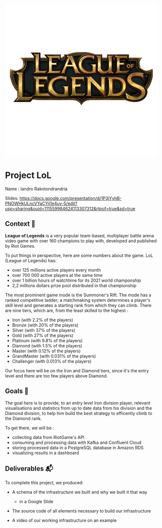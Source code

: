 <img src='./src/LoLlogo.png'>

# Project LoL

Name : Iandro Rakotondrandria

Slides: https://docs.google.com/presentation/d/1P3jYyhB-PNOWHkULncVYaCYij1e4uy-5/edit?usp=sharing&ouid=111559984624113307312&rtpof=true&sd=true

## Context 📇

**League of Legends** is a very popular team-based, multiplayer battle arena video game with over 160 champions to play with, developed and published by Riot Games.

To put things in perspective, here are some numbers about the game. LoL (League of Legends) has:
* over 125 millions active players every month
* over 700 000 active players at the same time
* over 1 billion hours of watchtime for its 2021 world champonship
* 2,2 millions dollars prize pool distributed in that championship

The most prominent game mode is the Summoner's Rift. The mode has a ranked competitive ladder; a matchmaking system determines a player's skill level and generates a starting rank from which they can climb. There are nine tiers, which are, from the least skilled to the highest :
- Iron (with 2.2% of the players)
- Bronze (with 20% of the players)
- Silver (with 37% of the players)
- Gold (with 27% of the players)
- Platinum (with 9.8% of the players)
- Diamond (with 1.5% of the players)
- Master (with 0.12% of the players)
- GrandMaster (with 0.031% of the players)
- Challenger (with 0.013% of the players)

Our focus here will be on the Iron and Diamond tiers, since it's the entry level and there are too few players above Diamond.


## Goals 🎯

The goal here is to provide, to an entry level Iron division player, relevant visualisations and statistics from up to date data from his division and the Diamond division, to help him build the best strategy to efficently climb to the Diamond rank.

To get there, we will be :

* collecting data from RiotGame's API
* consuming and processing data with Kafka and Confluent Cloud
* storing processed data in a PostgreSQL database in Amazon RDS
* visualizing results in a dashboard


## Deliverables 📬

To complete this project, we produced:

* A schema of the infrastructure we built and why we built it that way
    * in a Google Slide

* The source code of all elements necessary to build our infrastructure 

* A video of our working infrastructure on an example